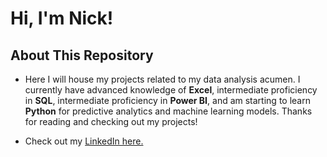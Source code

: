 # Hi, I'm Nick!
  
## About This Repository

* Here I will house my projects related to my data analysis acumen. I currently have advanced knowledge of **Excel**, intermediate proficiency in **SQL**, intermediate proficiency in **Power BI**, and am starting to learn **Python** for predictive analytics and machine learning models. Thanks for reading and checking out my projects!

* Check out my [LinkedIn here.](https://www.linkedin.com/in/nickrozga/)
